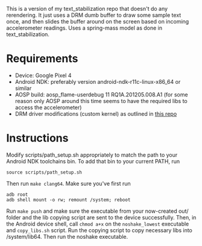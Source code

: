 This is a version of my text_stabilization repo that doesn't do any rerendering. It just uses a DRM dumb buffer to draw some sample text once, and then slides the buffer around on the screen based on incoming accelerometer readings. Uses a spring-mass model as done in text_stabilization.

# Requirements #
 - Device: Google Pixel 4
 - Android NDK: preferably version android-ndk-r11c-linux-x86_64 or similar
 - AOSP build: aosp_flame-userdebug 11 RQ1A.201205.008.A1 (for some reason only AOSP around this time seems to have the required libs to access the accelerometer)
 - DRM driver modifications (custom kernel) as outlined in [this repo](https://github.com/serviceberry3/android_drm_dumb)

# Instructions #  

Modify scripts/path_setup.sh appropriately to match the path to your Android NDK toolchains bin. To add that bin to your current PATH, run  
```
source scripts/path_setup.sh
```

Then run ```make clang64```. Make sure you've first run   
```
adb root
adb shell mount -o rw; remount /system; reboot
```
Run ```make push``` and make sure the executable from your now-created out/ folder and the lib copying script are sent to the device successfully. Then, in the Android device shell, call ```chmod a+x``` on the ```noshake_lowest``` executable and ```copy_libs.sh``` script. Run the copying script to copy necessary libs into /system/lib64. Then run the noshake executable.
